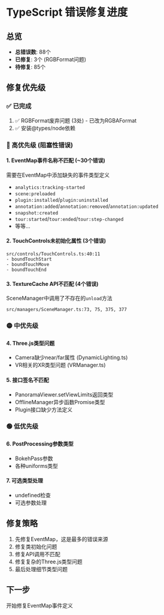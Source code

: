 # TypeScript 错误修复进度

## 总览
- **总错误数**: 88个
- **已修复**: 3个 (RGBFormat问题)
- **待修复**: 85个

## 修复优先级

### ✅ 已完成
1. ✅ RGBFormat废弃问题 (3处) - 已改为RGBAFormat
2. ✅ 安装@types/node依赖

### 🔴 高优先级 (阻塞性错误)

#### 1. EventMap事件名称不匹配 (~30个错误)
需要在EventMap中添加缺失的事件类型定义
- `analytics:tracking-started`
- `scene:preloaded`
- `plugin:installed`/`plugin:uninstalled`
- `annotation:added`/`annotation:removed`/`annotation:updated`
- `snapshot:created`
- `tour:started`/`tour:ended`/`tour:step-changed`
- 等等...

#### 2. TouchControls未初始化属性 (3个错误)
```
src/controls/TouchControls.ts:40:11
- boundTouchStart
- boundTouchMove  
- boundTouchEnd
```

#### 3. TextureCache API不匹配 (4个错误)
SceneManager中调用了不存在的`unload`方法
```
src/managers/SceneManager.ts:73, 75, 375, 377
```

### 🟡 中优先级

#### 4. Three.js类型问题
- Camera缺少near/far属性 (DynamicLighting.ts)
- VR相关的XR类型问题 (VRManager.ts)

#### 5. 接口签名不匹配
- PanoramaViewer.setViewLimits返回类型
- OfflineManager异步函数Promise类型
- Plugin接口缺少方法定义

### 🟢 低优先级

#### 6. PostProcessing参数类型
- BokehPass参数
- 各种uniforms类型

#### 7. 可选类型处理
- undefined检查
- 可选参数处理

## 修复策略

1. 先修复EventMap，这是最多的错误来源
2. 修复类初始化问题
3. 修复API调用不匹配
4. 修复复杂的Three.js类型问题
5. 最后处理细节类型问题

## 下一步
开始修复EventMap事件定义
